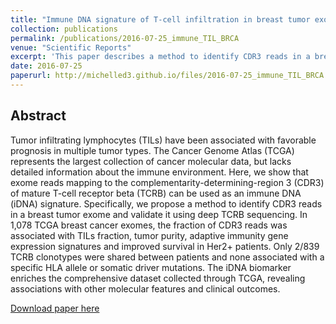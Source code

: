 ```yaml
---
title: "Immune DNA signature of T-cell infiltration in breast tumor exomes"
collection: publications
permalink: /publications/2016-07-25_immune_TIL_BRCA
venue: "Scientific Reports"
excerpt: 'This paper describes a method to identify CDR3 reads in a breast tumor exome and validate it using deep TCRB sequencing in 1,078 TCGA breast cancer exomes.'
date: 2016-07-25
paperurl: http://michelled3.github.io/files/2016-07-25_immune_TIL_BRCA.pdf
---
```


## Abstract
Tumor infiltrating lymphocytes (TILs) have been associated with favorable prognosis in multiple tumor types. The Cancer Genome Atlas (TCGA) represents the largest collection of cancer molecular data, but lacks detailed information about the immune environment. Here, we show that exome reads mapping to the complementarity-determining-region 3 (CDR3) of mature T-cell receptor beta (TCRB) can be used as an immune DNA (iDNA) signature. Specifically, we propose a method to identify CDR3 reads in a breast tumor exome and validate it using deep TCRB sequencing. In 1,078 TCGA breast cancer exomes, the fraction of CDR3 reads was associated with TILs fraction, tumor purity, adaptive immunity gene expression signatures and improved survival in Her2+ patients. Only 2/839 TCRB clonotypes were shared between patients and none associated with a specific HLA allele or somatic driver mutations. The iDNA biomarker enriches the comprehensive dataset collected through TCGA, revealing associations with other molecular features and clinical outcomes.

[Download paper here](http://michelled3.github.io/files/2016-07-25_immune_TIL_BRCA.pdf)

